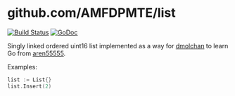 # github.com/AMFDPMTE/list

[![Build Status](https://travis-ci.org/AMFDPMTE/list.svg?branch=master)](https://travis-ci.org/AMFDPMTE/list) [![GoDoc](https://godoc.org/github.com/AMFDPMTE/list?status.svg)](http://godoc.org/github.com/AMFDPMTE/list)

Singly linked ordered uint16 list implemented as a way for [dmolchan](https://github.com/dmolchan) to learn Go from [aren55555](https://github.com/aren55555).

Examples:

```go
list := List{}
list.Insert(2)
```
